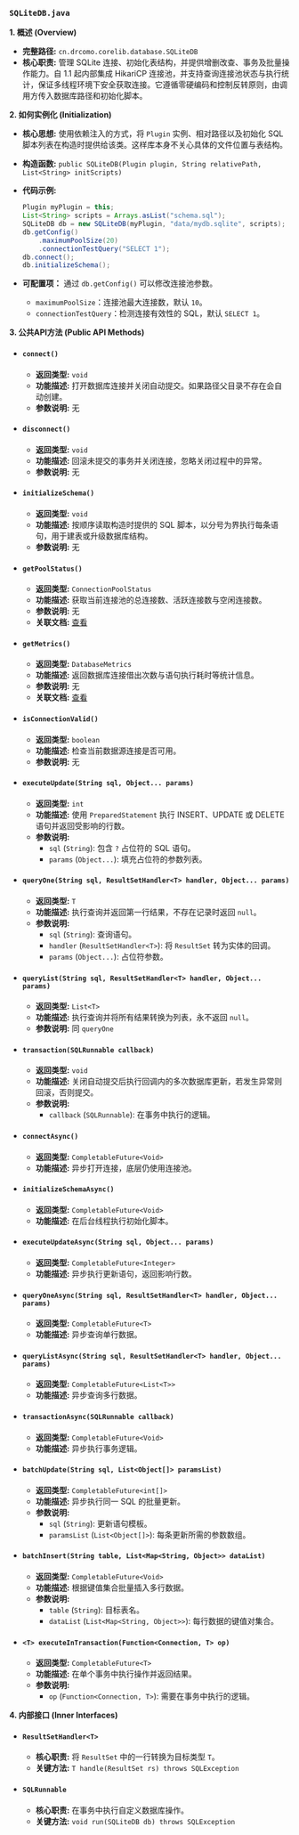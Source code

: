 ### `SQLiteDB.java`

**1. 概述 (Overview)**

  * **完整路径:** `cn.drcomo.corelib.database.SQLiteDB`
  * **核心职责:** 管理 SQLite 连接、初始化表结构，并提供增删改查、事务及批量操作能力。自 1.1 起内部集成 HikariCP 连接池，并支持查询连接池状态与执行统计，保证多线程环境下安全获取连接。它遵循零硬编码和控制反转原则，由调用方传入数据库路径和初始化脚本。

**2. 如何实例化 (Initialization)**

  * **核心思想:** 使用依赖注入的方式，将 `Plugin` 实例、相对路径以及初始化 SQL 脚本列表在构造时提供给该类。这样库本身不关心具体的文件位置与表结构。
  * **构造函数:** `public SQLiteDB(Plugin plugin, String relativePath, List<String> initScripts)`
  * **代码示例:**
    ```java
    Plugin myPlugin = this;
    List<String> scripts = Arrays.asList("schema.sql");
    SQLiteDB db = new SQLiteDB(myPlugin, "data/mydb.sqlite", scripts);
    db.getConfig()
        .maximumPoolSize(20)
        .connectionTestQuery("SELECT 1");
    db.connect();
    db.initializeSchema();
    ```

  * **可配置项：** 通过 `db.getConfig()` 可以修改连接池参数。
      * `maximumPoolSize`：连接池最大连接数，默认 `10`。
      * `connectionTestQuery`：检测连接有效性的 SQL，默认 `SELECT 1`。

**3. 公共API方法 (Public API Methods)**

  * #### `connect()`

      * **返回类型:** `void`
      * **功能描述:** 打开数据库连接并关闭自动提交。如果路径父目录不存在会自动创建。
      * **参数说明:** 无

  * #### `disconnect()`

      * **返回类型:** `void`
      * **功能描述:** 回滚未提交的事务并关闭连接，忽略关闭过程中的异常。
      * **参数说明:** 无

  * #### `initializeSchema()`

      * **返回类型:** `void`
      * **功能描述:** 按顺序读取构造时提供的 SQL 脚本，以分号为界执行每条语句，用于建表或升级数据库结构。
      * **参数说明:** 无

  * #### `getPoolStatus()`

      * **返回类型:** `ConnectionPoolStatus`
      * **功能描述:** 获取当前连接池的总连接数、活跃连接数与空闲连接数。
      * **参数说明:** 无
      * **关联文档:** [查看](./ConnectionPoolStatus-JavaDoc.md)

  * #### `getMetrics()`

      * **返回类型:** `DatabaseMetrics`
      * **功能描述:** 返回数据库连接借出次数与语句执行耗时等统计信息。
      * **参数说明:** 无
      * **关联文档:** [查看](./DatabaseMetrics-JavaDoc.md)

  * #### `isConnectionValid()`

      * **返回类型:** `boolean`
      * **功能描述:** 检查当前数据源连接是否可用。
      * **参数说明:** 无

  * #### `executeUpdate(String sql, Object... params)`

      * **返回类型:** `int`
      * **功能描述:** 使用 `PreparedStatement` 执行 INSERT、UPDATE 或 DELETE 语句并返回受影响的行数。
      * **参数说明:**
          * `sql` (`String`): 包含 `?` 占位符的 SQL 语句。
          * `params` (`Object...`): 填充占位符的参数列表。

  * #### `queryOne(String sql, ResultSetHandler<T> handler, Object... params)`

      * **返回类型:** `T`
      * **功能描述:** 执行查询并返回第一行结果，不存在记录时返回 `null`。
      * **参数说明:**
          * `sql` (`String`): 查询语句。
          * `handler` (`ResultSetHandler<T>`): 将 `ResultSet` 转为实体的回调。
          * `params` (`Object...`): 占位符参数。

  * #### `queryList(String sql, ResultSetHandler<T> handler, Object... params)`

      * **返回类型:** `List<T>`
      * **功能描述:** 执行查询并将所有结果转换为列表，永不返回 `null`。
      * **参数说明:** 同 `queryOne`

  * #### `transaction(SQLRunnable callback)`

      * **返回类型:** `void`
      * **功能描述:** 关闭自动提交后执行回调内的多次数据库更新，若发生异常则回滚，否则提交。
      * **参数说明:**
          * `callback` (`SQLRunnable`): 在事务中执行的逻辑。

  * #### `connectAsync()`

      * **返回类型:** `CompletableFuture<Void>`
      * **功能描述:** 异步打开连接，底层仍使用连接池。

  * #### `initializeSchemaAsync()`

      * **返回类型:** `CompletableFuture<Void>`
      * **功能描述:** 在后台线程执行初始化脚本。

  * #### `executeUpdateAsync(String sql, Object... params)`

      * **返回类型:** `CompletableFuture<Integer>`
      * **功能描述:** 异步执行更新语句，返回影响行数。

  * #### `queryOneAsync(String sql, ResultSetHandler<T> handler, Object... params)`

      * **返回类型:** `CompletableFuture<T>`
      * **功能描述:** 异步查询单行数据。

  * #### `queryListAsync(String sql, ResultSetHandler<T> handler, Object... params)`

      * **返回类型:** `CompletableFuture<List<T>>`
      * **功能描述:** 异步查询多行数据。

  * #### `transactionAsync(SQLRunnable callback)`

      * **返回类型:** `CompletableFuture<Void>`
      * **功能描述:** 异步执行事务逻辑。

  * #### `batchUpdate(String sql, List<Object[]> paramsList)`

      * **返回类型:** `CompletableFuture<int[]>`
      * **功能描述:** 异步执行同一 SQL 的批量更新。
      * **参数说明:**
          * `sql` (`String`): 更新语句模板。
          * `paramsList` (`List<Object[]>`): 每条更新所需的参数数组。

  * #### `batchInsert(String table, List<Map<String, Object>> dataList)`

      * **返回类型:** `CompletableFuture<Void>`
      * **功能描述:** 根据键值集合批量插入多行数据。
      * **参数说明:**
          * `table` (`String`): 目标表名。
          * `dataList` (`List<Map<String, Object>>`): 每行数据的键值对集合。

  * #### `<T> executeInTransaction(Function<Connection, T> op)`

      * **返回类型:** `CompletableFuture<T>`
      * **功能描述:** 在单个事务中执行操作并返回结果。
      * **参数说明:**
          * `op` (`Function<Connection, T>`): 需要在事务中执行的逻辑。

**4. 内部接口 (Inner Interfaces)**

  * #### `ResultSetHandler<T>`

      * **核心职责:** 将 `ResultSet` 中的一行转换为目标类型 `T`。
      * **关键方法:** `T handle(ResultSet rs) throws SQLException`

  * #### `SQLRunnable`

      * **核心职责:** 在事务中执行自定义数据库操作。
      * **关键方法:** `void run(SQLiteDB db) throws SQLException`
